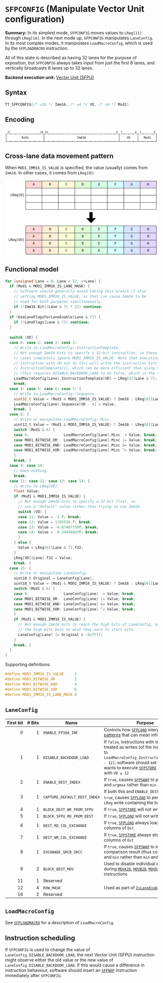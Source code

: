 # `SFPCONFIG` (Manipulate Vector Unit configuration)

**Summary:** In its simplest mode, `SFPCONFIG` moves values to `LReg[11]` through `LReg[14]`. In the next mode up, `SFPCONFIG` manipulates `LaneConfig`. In its most complex modes, it manipulates `LoadMacroConfig`, which is used by the `SFPLOADMACRO` instruction.

All of this state is described as having 32 lanes for the purpose of exposition, but `SFPCONFIG` always takes input from just the first 8 lanes, and vertically broadcasts 8 lanes up to 32 lanes.

**Backend execution unit:** [Vector Unit (SFPU)](VectorUnit.md)

## Syntax

```c
TT_SFPCONFIG(/* u16 */ Imm16, /* u4 */ VD, /* u4 */ Mod1)
```

## Encoding

![](../../../Diagrams/Out/Bits32_SFPCONFIG.svg)

## Cross-lane data movement pattern

When `MOD1_IMM16_IS_VALUE` is specified, the value (usually) comes from `Imm16`. In other cases, it comes from `LReg[0]`:

![](../../../Diagrams/Out/CrossLane_SFPCONFIG.svg)

## Functional model

```c
for (unsigned Lane = 0; Lane < 32; ++Lane) {
  if (Mod1 & MOD1_IMM16_IS_LANE_MASK) {
    // Software should generally avoid taking this branch if also
    // setting MOD1_IMM16_IS_VALUE, as that can cause Imm16 to be
    // used for both purposes simultaneously.
    if (!Imm16.Bit[(Lane & 7) * 2]) continue;
  }
  if (UseLaneFlagsForLaneEnable[Lane & 7]) {
    if (!LaneFlags[Lane & 7]) continue;
  }

  switch (VD) {
  case 0: case 1: case 2: case 3:
    // Write to LoadMacroConfig::InstructionTemplate.
    // Not enough Imm16 bits to specify a 32-bit instruction, so these
    // cases completely ignore MOD1_IMM16_IS_VALUE. Note that executing an
    // instruction with VD set to 12+i will write the instruction bits to
    // InstructionTemplate[i], which can be more efficient than using SFPCONFIG
    // (this requires DISABLE_BACKDOOR_LOAD to be false, which is the default).
    LoadMacroConfig[Lane].InstructionTemplate[VD] = LReg[0][Lane & 7];
    break;
  case 4: case 5: case 6: case 7: {
    // Write to LoadMacroConfig::Sequence.
    uint32_t Value = (Mod1 & MOD1_IMM16_IS_VALUE) ? Imm16 : LReg[0][Lane & 7];
    LoadMacroConfig[Lane].Sequence[VD - 4] = Value;
    break; }
  case 8: {
    // Write or manipulate LoadMacroConfig::Misc.
    uint12_t Value = (Mod1 & MOD1_IMM16_IS_VALUE) ? Imm16 : LReg[0][Lane & 7];
    switch (Mod1 & 6) {
    case 0:                LoadMacroConfig[Lane].Misc  = Value; break;
    case MOD1_BITWISE_OR:  LoadMacroConfig[Lane].Misc |= Value; break;
    case MOD1_BITWISE_AND: LoadMacroConfig[Lane].Misc &= Value; break;
    case MOD1_BITWISE_XOR: LoadMacroConfig[Lane].Misc ^= Value; break;
    }
    break; }
  case 9: case 10:
    // Does nothing.
    break;
  case 11: case 12: case 13: case 14: {
    // Write to LReg[VD].
    float Value;
    if (Mod1 & MOD1_IMM16_IS_VALUE) {
      // Not enough Imm16 bits to specify a 32-bit float, so
      // use a "default" value rather than trying to use Imm16.
      switch (VD) {
      case 11: Value = -1.f; break;
      case 12: Value = 1/65536.f; break;
      case 13: Value = -0.67487759f; break;
      case 14: Value = -0.34484843f; break;
      }
    } else {
      Value = LReg[0][Lane & 7].f32;
    }
    LReg[VD][Lane].f32 = Value;
    break; }
  case 15: {
    // Write or manipulate LaneConfig.
    uint18_t Original = LaneConfig[Lane];
    uint18_t Value = (Mod1 & MOD1_IMM16_IS_VALUE) ? Imm16 : LReg[0][Lane & 7];
    switch (Mod1 & 6) {
    case 0:                LaneConfig[Lane]  = Value; break;
    case MOD1_BITWISE_OR:  LaneConfig[Lane] |= Value; break;
    case MOD1_BITWISE_AND: LaneConfig[Lane] &= Value; break;
    case MOD1_BITWISE_XOR: LaneConfig[Lane] ^= Value; break;
    }
    if (Mod1 & MOD1_IMM16_IS_VALUE) {
      // Not enough Imm16 bits to reach the high bits of LaneConfig, so put
      // the high bits back to what they were to start with.
      LaneConfig[Lane] |= Original & ~0xffff;
    }
    break; }
  }
}
```

Supporting definitions:
```c
#define MOD1_IMM16_IS_VALUE     1
#define MOD1_BITWISE_OR         2
#define MOD1_BITWISE_AND        4
#define MOD1_BITWISE_XOR        6
#define MOD1_IMM16_IS_LANE_MASK 8
```

## `LaneConfig`

|First&nbsp;bit|#&nbsp;Bits|Name|Purpose|
|--:|--:|---|---|
|0|1|`ENABLE_FP16A_INF`|Controls how [`SFPLOAD`](SFPLOAD.md) interprets [FP16 bit patterns](FloatBitPatterns.md#fp16) that can mean infinity|
|1|1|`DISABLE_BACKDOOR_LOAD`|If `false`, instructions with `VD ≥ 12` are treated as writes (of the instruction bits) to `LoadMacroConfig.InstructionTemplate[VD - 12]`; software should set to `true` if it wants to execute [`SFPSTORE`](SFPSTORE.md) or [`SFPSWAP`](SFPSWAP.md) with `VD ≥ 12`|
|2|1|`ENABLE_DEST_INDEX`|If `true`, causes [`SFPSWAP`](SFPSWAP.md) to perform `argmin` and `argmax` rather than `min` and `max`|
|3|1|`CAPTURE_DEFAULT_DEST_INDEX`|If both this and `ENABLE_DEST_INDEX` are `true`, causes [`SFPLOAD`](SFPLOAD.md) to perform a 2<sup>nd</sup> `LReg` write containing the `Dst` index|
|4|1|`BLOCK_DEST_WR_FROM_SFPU`|If `true`, [`SFPSTORE`](SFPSTORE.md) will not write to `Dst`|
|5|1|`BLOCK_SFPU_RD_FROM_DEST`|If `true`, [`SFPLOAD`](SFPLOAD.md) will not write to `LReg`|
|6|1|`DEST_RD_COL_EXCHANGE`|If `true`, [`SFPLOAD`](SFPLOAD.md) always loads from odd columns of `Dst`|
|7|1|`DEST_WR_COL_EXCHANGE`|If `true`, [`SFPSTORE`](SFPSTORE.md) always stores to odd columns of `Dst`|
|8|1|`EXCHANGE_SRCB_SRCC`|If `true`, causes [`SFPSWAP`](SFPSWAP.md) to invert the comparison result (thus computing `max` and `min` rather than `min` and `max`)|
|9|2|`BLOCK_DEST_MOV`|Used to disable individual columns during [`MOVA2D`](MOVA2D.md), [`MOVB2D`](MOVB2D.md), [`MOVD2A`](MOVD2A.md), and [`MOVD2B`](MOVD2B.md) instructions|
|11|1|Reserved||
|12|4|`ROW_MASK`|Used as part of [`IsLaneEnabled`](VectorUnit.md#lane-predication-masks)|
|16|2|Reserved||

## `LoadMacroConfig`

See [`SFPLOADMACRO`](SFPLOADMACRO.md#functional-model) for a description of `LoadMacroConfig`.

## Instruction scheduling

If `SFPCONFIG` is used to change the value of `LaneConfig.DISABLE_BACKDOOR_LOAD`, the next Vector Unit (SFPU) instruction might observe either the old value or the new value of `LaneConfig.DISABLE_BACKDOOR_LOAD`. If this would cause a difference in instruction behaviour, software should insert an [`SFPNOP`](SFPNOP.md) instruction immediately after `SFPCONFIG`.
